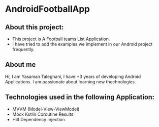 # AndroidFootballApp
## About this project:

* This project is A Football teams List Application.
* I have tried to add the examples we implement in our Android project frequently.

## About me

Hi, I am Yasaman Taleghani, I have +3 years of developing Android Applications. I am passionate about learning new thechnologies. 

## Technologies used in the following Application:
* MVVM (Model-View-ViewModel)
* Mock Kotlin Coroutine Results
* Hilt Dependency Injection
